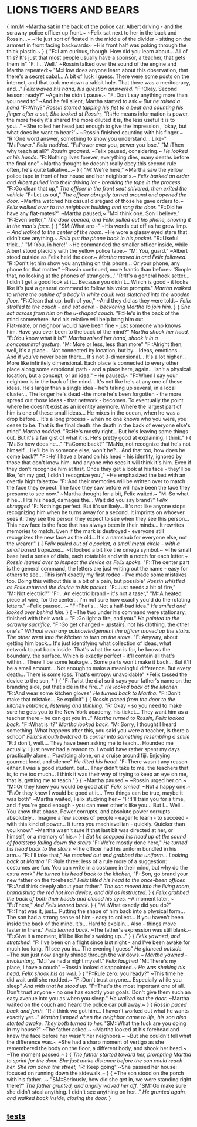 # LIONS TIGERS AND BEARS
{
mn:M
~Martha sat in the back of the police car, Albert driving - and the scrawny police officer up front.~
~Felix sat next to her in the back and Rossin...~
~He just sort of floated in the middle of the divider - sitting on the armrest in front facing backwards~
~His front half was poking through the thick plastic.~
}
{
"F::I am curious, though.
How did you learn about...
All of this? It's just that most people usually have a sponsor, a teacher, that gets them in"
"F::I...
Well."
~Rossin talked over the sound of the engine and Martha repeated:~
"M::How does anyone learn about this observation, that there's a secret cabal...
A bit of luck I guess.
There were some posts on the internet, and that took me down a rabbit hole.
That there was a meritocracy, and..."
*Felix waved his hand, his question answered.*
"F::Okay.
Second lesson: ready?"
~Again he didn't pause.~
"F::Don't say anything more than you need to"
~And he fell silent, Martha started to ask.~
*But he raised a hand*
"F::Why?"
*Rossin started tapping his fist to a beat and counting his finger after a set, She looked at Rossin,*
"R::He means information is power, the more freely it's shared the more diluted it is, the less useful it is to you..."
~She rolled her head just enough to give the impression , 'okay, but what does he want to hear?'~
~Rossin finished counting with his finger.~
"R::One word answer, something to show you understand...
 Like-"
"M::Power."
*Felix nodded.*
"F::Power over you, power you lose."
"M::Then why teach at all?"
*Rossin groaned.*
~Felix paused, considering.~
*He looked at his hands.*
"F::Nothing lives forever, everything dies, many deaths before the final one"
~Martha thought he doesn't really obey this second rule often, he's quite talkative...~
}
{
"M::We're here,"
~Martha saw the yellow police tape in front of her house and her neighbor's.~
*Felix barked an order and Albert pulled into their driving lot - breaking the tape in the process.*
"F::Go clean that up,"
*The officer in the front seat shivered, then exited the vehicle*
"F::Let us out,"
*The officer abruptly turned around and opened the door.*
~Martha watched his casual disregard of those he gave orders to.~
*Felix walked over to the neighbors building and rang the door.*
"F::Did he have any flat-mates?"
~Martha paused,~
"M::I think one.
Son I believe."
"F::Even better,"
*The door opened, and Felix pulled out his phone, shoving it in the man's face.*
}
{
"SM::What are -"
~His words cut off as he grew limp. ~
*And walked to the center of the room.*
~He wore a glassy eyed stare that didn't see anything.~
*Felix put the phone back in his pocket.*
"R::Useful trick..."
"M::You, in here!"
~He commanded the smaller officer inside, while Albert stood placidly with the yellow police tape.~
"M::You, guard."
~Albert stood outside as Felix held the door.~
*Martha moved in and Felix followed.*
"R::Don't let him show you anything on this phone...
 Or your phone, any phone for that matter"
~Rossin continued, more frantic than before~
'Simple that, no looking at the phones of strangers...'
"R::It's a general hook setter...
I didn't get a good look at it...
Because you didn't...
Which is good - it looks like it's just a general command to follow his voice prompts."
*Martha walked to where the outline of a body in white caulk was sketched into the wooden floor.*
"F::Clean that up, both of you,"
~And they did as they were told.~
*Felix strolled to the couch - and sat down - beckoning Martha to join him.*
}
{
*She sat across from him on the u-shaped couch.*
"F::He's in the back of the mind somewhere. 
And his relative will help bring him out.  
Flat-mate, or neighbor would have been fine - just someone who knows him. 
Have you ever been to the back of the mind?"
*Martha shook her head,*
"F::You know what it is?"
*Martha raised her hand, shook it in a noncommittal gesture.*
"M::More or less, less than more"
"F::Alright then, well, it's a place...
Not connected by location, but by...
Ideas, emotions...
And if you've never been there...
It's not 3-dimensional...
It's a lot higher...
More like infinitely dimensional.
Each place is connected to every other place along some emotional path - and a place here, again...
Isn't a physical location, but a concept, or an idea."
~He paused.~
"F::When I say your neighbor is in the back of the mind...
It's not like he's at any one of these ideas. 
He's larger than a single idea - he's taking up several, in a local cluster...
The longer he's dead -the more he's been forgotten - the more spread out those ideas - that network - becomes.
To eventually the point where he doesn't exist as an identity anymore. 
Where the largest part of him is one of these small ideas...
He mixes in the ocean, when he was a drop before...
It's a long process - when no one knows who you were, you cease to be.
That is the final death: the death in the back of everyone else's mind"
*Martha nodded.*
"R::He's mostly right...
But he's leaving some things out. 
But it's a fair gist of what it is. 
He's pretty good at explaining, I think."
}
{
"M::So how does he..."
"F::Come back?"
"M::No, not recognize that he's not himself...
He'll be in someone else, won't he?...
And that too, how does he come back?"
"F::He'll have a brand on his head - his identity, ignored by those that don't know him.
And anyone who sees it will think it's him.
Even if they don't recognize him at first. 
Once they get a look at his face - they'll be like, 'oh my god, I didn't recognize you',"
~He emphasized the last with an overtly high falsetto~
"F::And their memories will be written over to match the face they expect. 
The face they saw before will have been the face they presume to see now."
~Martha thought for a bit, Felix waited.~
"M::So what if he...
Hits his head, damages the...
Wait did you say brand?"
*Felix shrugged*
"F::Nothings perfect.
But it's unlikely...
It's not like anyone stops recognizing him when he turns away for a second.
It imprints on whoever sees it: they see the person they expect to see when they see this person...
This new face is the face that has always been in their minds...
It rewrites memories to match.
Even if the mark is destroyed - everyone still recognizes the new face as the old...
It's a namshub for everyone else, not the wearer."
}
{
*Felix pulled out of a pocket, a small metal circle - with a small based trapezoid...*
~It looked a bit like the omega symbol.~
~The small base had a series of dials, each rotatable and with a notch for each letter.~
*Rossin leaned over to inspect the device as Felix spoke.*
"F::The center part is the general command, the letters are just writing out the name - easy for others to see...
 This isn't exactly my first rodeo - I've made some mistakes too. 
 Doing this without this is a bit of a pain, but possible"
*Rossin whistled as Felix returned the device to his pocket.*
"F::Just needs a bit of fire,"
"M::Not electric?"
"F::...An electric brand - it's not a taser,"
"M::A heated piece of wire, for the center...
 I'm not sure how exactly you'd do the rotating letters."
~Felix paused...~
"F::That's...
Not a half-bad idea."
*He smiled and looked over behind him.*
}
{
~The two under his command were stationary, finished with their work.~
"F::Go light a fire, and you."
*He pointed to the scrawny sacrifice,*
"F::Go get changed - upstairs, not his clothing, the other one's."
*Without even any acknowledgement the officer moved up the stairs.*
*The other went into the kitchen to turn on the stove.*
"F::Anyway, about getting him back... 
It's just identifying what collection of ideas, what network to put back inside. 
That's what the son is for, he knows the boundary, the surface. 
Which is exactly perfect - it'll contain all that's within...
There'll be some leakage...
Some parts won't make it back...
But it'll be a small amount...
Not enough to make a meaningful difference.
But every death...
There is some loss. 
That's entropy: unavoidable"
*Felix tossed the device to the son, *
}
{
"F::Twist the dial so it says your father's name on the branding side, put that side in the fire..."
*He looked back at the kitchen.*
"F::And wear some kitchen gloves"
*He turned back to Martha.*
"F::Don't make that mistake...
Be explicit"
}
{
*Rossin paced from the door to the kitchen entrance, listening and thinking.*
"R::Okay - so you need to make sure he gets you to the New York academy, his ticket...
They want him as a teacher there - he can get you in..."
*Martha turned to Rossin, Felix looked back.*
"F::What is it?"
*Martha looked back.*
"M::Sorry, I thought I heard something.
What happens after this, you said you were a teacher, is there a school"
*Felix's mouth twitched its corner into something resembling a smile*
"F::I don't, well....
They have been asking me to teach...
Hounded me actually.
I just never had a reason to. 
I would have rather spent my days practically alone...
Practicing alone, on a cruise around fiji. 
Enjoying gourmet food, and silence"
*He tilted his head.*
"F::There wasn't any reason either, I was a good student, but...
They didn't take to me, the teachers that is, to me too much...
I think it was their way of trying to keep an eye on me, that is, getting me to teach."
}
{
~Martha paused.~
~Rossin urged her on.~
"M::Or they knew you would be good at it"
*Felix smiled.*
~Not a happy one.~
"F::Or they knew I would be good at it...
Two things can be true, maybe it was both"
~Martha waited, Felix studying her.~
"F::I'll train you for a time, and if you're good enough - you can meet other's like you...
But I...
Well...
You know that phase.
Power corrupts, and absolute power corrupts absolutely...
Imagine a few scores of people - eager to learn - to succeed - with this kind of power...
It turns you machiavellian - quickly.
Quicker than you know."
~Martha wasn't sure if that last bit was directed at her, or himself, or a memory of his.~
}
{
*But he snapped his head up at the sound of footsteps falling down the stairs*
"F::We're mostly done here,"
*He turned his head back to the stairs*
~The officer had his uniform bundled in his arm.~
"F::I'll take that,"
*He reached out and grabbed the uniform...*
*Looking back at Martha*
"F::Rule three: less of a rule more of a suggestion: costumes are fun. 
You can write in a costume in their mind, but why do the extra work"
*He turned his head back to the kitchen,*
"F::Son, go brand your new father on the forehead."
*Felix tilted his head to the once-been officer.*
"F::And think deeply about your father."
*The son moved into the living room, brandishing the red hot iron device, and did as instructed.*
}
{
*Felix grabbed the back of both their heads and closed his eyes.*
~A moment later, ~
"F::There,"
*And Felix leaned back.*
}
{
"M::What exactly did you do?"
"F::That was it, just...
Putting the shape of him back into a physical form...
The son had a strong sense of him - easy to collect...
If you haven't been inside the back of the mind, it's...
Hard to explain...
Also - things move faster in there."
*Felix leaned back.*
~The father's expression was still blank.~
"F::Give it a moment, it'll be like he's waking up..."
}
{
*Felix yawned, and stretched.*
"F::I've been on a flight since last night - and I've been awake for much too long, I'll see you in...
The evening I guess"
*He glanced outside.*
~The sun just now angrily shined through the windows.~
*Martha yawned - involuntary,*
"M::I've had a night myself."
*Felix laughed*
"M::There's my place, I have a couch"
~Rossin looked disappointed.~
*He was shaking his head, Felix shook his as well.*
}
{
"F::Rule zero: you ready?"
~This time he did wait until she nodded.~
"F::Don't trust anyone...
Especially while you sleep"
*And with that he stood up.*
"F::That's the most important one of all.
Don't trust anyone - no one has exactly your goals. 
Don't give them such an easy avenue into you as when you sleep."
*He walked out the door.*
~Martha waited on the couch and heard the police car pull away.~
}
{
*Rossin paced back and forth.*
"R::I think we got him...
I haven't worked out what he wants exactly yet..."
*Martha jumped when the neighbor came to life, his son also started awake.*
*They both turned to her.*
"SM::What the fuck are you doing in my house?"
~The father asked.~
~Martha looked at his forehead and knew the face before her wasn't her neighbors.~
~But she couldn't tell what the difference was.~
~She had a sharp moment of vertigo as she remembered the body on the floor, a different body, and shook her head.~
~The moment passed.~
}
{
*The father started toward her, prompting Martha to sprint for the door.*
*She just make distance before the son could reach her.*
*She ran down the street,*
"R::Keep going"
~She passed her house: focused on running down the sidewalk.~
}
{
~The son stood on the porch with his father...~
"SM::Seriously, how did she get in, we were standing right there?"
*The father grunted, and angrily waved her off.*
"SM::Go make sure she didn't steal anything.
I didn't see anything on her..."
*He grunted again, and walked back inside, closing the door.*
}
## [tests](tests.md)
